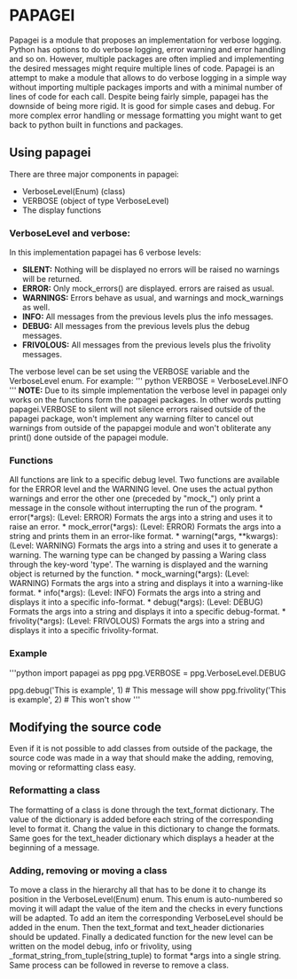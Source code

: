 # PAPAGEI
Papagei is a module that proposes an implementation for verbose logging. Python has options to do verbose logging, 
error warning and error handling and so on. However, multiple packages are often implied and implementing the desired 
messages might require multiple lines of code. Papagei is an attempt to make a module that allows to do verbose logging 
in a simple way without importing multiple packages imports and with a minimal number of lines of code for each call. 
Despite being fairly simple, papagei has the downside of being more rigid. It is good for simple cases and debug. For
more complex error handling or message formatting you might want to get back to python built in functions and packages.

## Using papagei
There are three major components in papagei:
- VerboseLevel(Enum) (class)
- VERBOSE (object of type VerboseLevel)
- The display functions
 
### VerboseLevel and verbose:
In this implementation papagei has 6 verbose levels:
- **SILENT:** Nothing will be displayed no errors will be raised no warnings will be returned.
- **ERROR:** Only mock_errors() are displayed. errors are raised as usual. 
- **WARNINGS:** Errors behave as usual, and warnings and mock_warnings as well.
- **INFO:** All messages from the previous levels plus the info messages.
- **DEBUG:** All messages from the previous levels plus the debug messages.
- **FRIVOLOUS:** All messages from the previous levels plus the frivolity messages.

The verbose level can be set using the VERBOSE variable and the VerboseLevel enum. For example:
''' python
VERBOSE = VerboseLevel.INFO
'''
**NOTE:** Due to its simple implementation the verbose level in papagei only works on the functions 
form the papagei packages. In other words putting papagei.VERBOSE to silent will not silence errors raised outside of 
the papagei package, won't implement any warning filter to cancel out warnings from outside of the papapgei module and 
won't obliterate any print() done outside of the papagei module.

### Functions
All functions are link to a specific debug level. Two functions are available for the ERROR level and the WARNING level.
One uses the actual python warnings and error the other one (preceded by "mock_") only print a message in the console 
without interrupting the run of the program.
    * error(*args): (Level: ERROR) Formats the args into a string and uses it to raise an error.
    * mock_error(*args): (Level: ERROR) Formats the args into a string and prints them in an error-like format.
    * warning(*args, **kwargs): (Level: WARNING) Formats the args into a string and uses it to generate a warning. The 
    warning type can be changed by passing a Waring class through the key-word 'type'. The warning is displayed and the
    warning object is returned by the function.
    * mock_warning(*args): (Level: WARNING) Formats the args into a string and displays it into a warning-like format.
    * info(*args): (Level: INFO) Formats the args into a string and displays it into a specific info-format.
    * debug(*args): (Level: DEBUG) Formats the args into a string and displays it into a specific debug-format.
    * frivolity(*args): (Level: FRIVOLOUS) Formats the args into a string and displays it into a specific 
    frivolity-format.
   
### Example
'''python
import papagei as ppg
ppg.VERBOSE = ppg.VerboseLevel.DEBUG

ppg.debug('This is example', 1)  # This message will show
ppg.frivolity('This is example', 2)  # This won't show
'''
    
## Modifying the source code
Even if it is not possible to add classes from outside of the package, the source code was made in a way that should 
make the adding, removing, moving or reformatting class easy.

### Reformatting a class
The formatting of a class is done through the text_format dictionary. The value of the dictionary is added before 
each string of the corresponding level to format it. Chang the value in this dictionary to change the formats. 
Same goes for the text_header dictionary which displays a header at the beginning of a message.

### Adding, removing or moving a class
To move a class in the hierarchy all that has to be done it to change its position in the VerboseLevel(Enum) enum. 
This enum is auto-numbered so moving it will adapt the value of the item and the checks in every functions will be 
adapted. To add an item the corresponding VerboseLevel should be added in the enum. Then the text_format and text_header 
dictionaries should be updated. Finally a dedicated function for the new level can be written on the model debug, 
info or frivolity, using _format_string_from_tuple(string_tuple) to format *args into a single string. Same process can 
be followed in reverse to remove a class.
